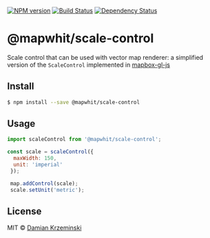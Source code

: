 [![NPM version][npm-image]][npm-url]
[![Build Status][build-image]][build-url]
[![Dependency Status][deps-image]][deps-url]

# @mapwhit/scale-control

Scale control that can be used with vector map renderer: a simplified version of the `ScaleControl` implemented in [mapbox-gl-js]

## Install

```sh
$ npm install --save @mapwhit/scale-control
```

## Usage

```js
import scaleControl from '@mapwhit/scale-control';

const scale = scaleControl({
  maxWidth: 150,
  unit: 'imperial'
 });

 map.addControl(scale);
 scale.setUnit('metric');
```

## License

MIT © [Damian Krzeminski](https://pirxpilot.me)

[mapbox-gl-js]: https://github.com/mapbox/mapbox-gl-js

[npm-image]: https://img.shields.io/npm/v/@mapwhit/scale-control
[npm-url]: https://npmjs.org/package/@mapwhit/scale-control

[build-url]: https://github.com/mapwhit/scale-control/actions/workflows/check.yaml
[build-image]: https://img.shields.io/github/actions/workflow/status/mapwhit/scale-control/check.yaml?branch=main

[deps-image]: https://img.shields.io/librariesio/release/npm/@mapwhit/scale-control
[deps-url]: https://libraries.io/npm/@mapwhit%2Fscale-control
